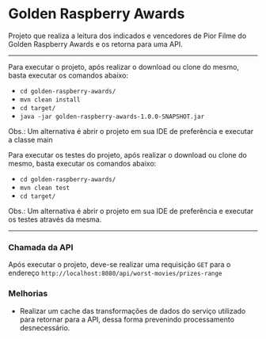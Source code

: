 # Golden Raspberry Awards

Projeto que realiza a leitura dos indicados e vencedores de Pior Filme do Golden Raspberry Awards e os retorna para uma API.  

---

Para executar o projeto, após realizar o download ou clone do mesmo, basta executar os comandos abaixo:

* `cd golden-raspberry-awards/ `
* `mvn clean install`
* `cd target/`
* `java -jar golden-raspberry-awards-1.0.0-SNAPSHOT.jar`  

Obs.: Um alternativa é abrir o projeto em sua IDE de preferência e executar a classe main

Para executar os testes do projeto, após realizar o download ou clone do mesmo, basta executar os comandos abaixo:

* `cd golden-raspberry-awards/ `
* `mvn clean test`
* `cd target/`  

Obs.: Um alternativa é abrir o projeto em sua IDE de preferência e executar os testes através da mesma.

---

### Chamada da API

Após executar o projeto, deve-se realizar uma requisição `GET` para o endereço `http://localhost:8080/api/worst-movies/prizes-range`

### Melhorias

* Realizar um cache das transformações de dados do serviço utilizado para retornar para a API, dessa forma prevenindo processamento desnecessário.
